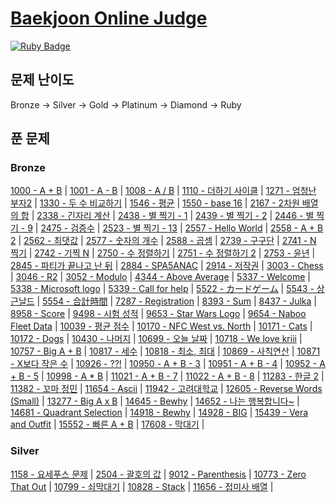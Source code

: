 # [Baekjoon Online Judge](https://www.acmicpc.net/) 
[![Ruby Badge](https://img.shields.io/badge/Ruby-2.7.0-red)](#)

## 문제 난이도
Bronze -> Silver -> Gold -> Platinum -> Diamond -> Ruby

## 푼 문제
### Bronze
[1000 - A + B](https://www.acmicpc.net/problem/1000) | 
[1001 - A - B](https://www.acmicpc.net/problem/1001) | 
[1008 - A / B](https://www.acmicpc.net/problem/1008) | 
[1110 - 더하기 사이클](https://www.acmicpc.net/problem/1110) |
[1271 - 엄청난 부자2](https://www.acmicpc.net/problem/1271) |
[1330 - 두 수 비교하기](https://www.acmicpc.net/problem/1330) | 
[1546 - 평균](https://www.acmicpc.net/problem/1546) | 
[1550 - base 16](https://www.acmicpc.net/problem/1550) |
[2167 - 2차원 배열의 합](https://www.acmicpc.net/problem/2167) |
[2338 - 긴자리 계산](https://www.acmicpc.net/problem/2338) |
[2438 - 별 찍기 - 1](https://www.acmicpc.net/problem/2438) | 
[2439 - 별 찍기 - 2](https://www.acmicpc.net/problem/2439) | 
[2446 - 별 찍기 - 9](https://www.acmicpc.net/problem/2446) | 
[2475 - 검증수](https://www.acmicpc.net/problem/2475) | 
[2523 - 별 찍기 - 13](https://www.acmicpc.net/problem/2439) | 
[2557 - Hello World](https://www.acmicpc.net/problem/2557) | 
[2558 - A + B 2](https://www.acmicpc.net/problem/2558) |
[2562 - 최댓값](https://www.acmicpc.net/problem/2562) | 
[2577 - 숫자의 개수](https://www.acmicpc.net/problem/2577) | 
[2588 - 곱셈](https://www.acmicpc.net/problem/2588) | 
[2739 - 구구단](https://www.acmicpc.net/problem/2739) | 
[2741 - N 찍기](https://www.acmicpc.net/problem/2741) | 
[2742 - 기찍 N](https://www.acmicpc.net/problem/2742) | 
[2750 - 수 정렬하기](https://www.acmicpc.net/problem/2750) | 
[2751 - 수 정렬하기 2](https://www.acmicpc.net/problem/2751) | 
[2753 - 윤년](https://www.acmicpc.net/problem/2753) | 
[2845 - 파티가 끝나고 난 뒤](https://www.acmicpc.net/problem/2845) | 
[2884 - SPA5ANAC](https://www.acmicpc.net/problem/2884) | 
[2914 - 저작권](https://www.acmicpc.net/problem/2914) | 
[3003 - Chess](https://www.acmicpc.net/problem/3003) | 
[3046 - R2](https://www.acmicpc.net/problem/3046) | 
[3052 - Modulo](https://www.acmicpc.net/problem/3052) | 
[4344 - Above Average](https://www.acmicpc.net/problem/4344) | 
[5337 - Welcome](https://www.acmicpc.net/problem/5337) | 
[5338 - Microsoft logo](https://www.acmicpc.net/problem/5338) | 
[5339 - Call for help](https://www.acmicpc.net/problem/5339) | 
[5522 - カードゲーム](https://www.acmicpc.net/problem/5522) | 
[5543 - 상근날드](https://www.acmicpc.net/problem/5543) | 
[5554 - 合計時間](https://www.acmicpc.net/problem/5554) | 
[7287 - Registration](https://www.acmicpc.net/problem/7287) | 
[8393 - Sum](https://www.acmicpc.net/problem/8393) | 
[8437 - Julka](https://www.acmicpc.net/problem/8437) | 
[8958 - Score](https://www.acmicpc.net/problem/8958) | 
[9498 - 시험 성적](https://www.acmicpc.net/problem/9498) | 
[9653 - Star Wars Logo](https://www.acmicpc.net/problem/9653) |
[9654 - Naboo Fleet Data](https://www.acmicpc.net/problem/9654) |
[10039 - 평균 점수](https://www.acmicpc.net/problem/10039) | 
[10170 - NFC West vs. North](https://www.acmicpc.net/problem/10170) | 
[10171 - Cats](https://www.acmicpc.net/problem/10171) | 
[10172 - Dogs](https://www.acmicpc.net/problem/10172) | 
[10430 - 나머지](https://www.acmicpc.net/problem/10430) | 
[10699 - 오늘 날짜](https://www.acmicpc.net/problem/10699) | 
[10718 - We love kriii](https://www.acmicpc.net/problem/10718) | 
[10757 - Big A + B](https://www.acmicpc.net/problem/10757) | 
[10817 - 세수](https://www.acmicpc.net/problem/10817) | 
[10818 - 최소, 최대](https://www.acmicpc.net/problem/10818) | 
[10869 - 사칙연산](https://www.acmicpc.net/problem/10869) | 
[10871 - X보다 작은 수](https://www.acmicpc.net/problem/10871) | 
[10926 - ??!](https://www.acmicpc.net/problem/10926) | 
[10950 - A + B - 3](https://www.acmicpc.net/problem/10950) | 
[10951 - A + B - 4](https://www.acmicpc.net/problem/10951) | 
[10952 - A + B - 5](https://www.acmicpc.net/problem/10952) | 
[10998 - A * B](https://www.acmicpc.net/problem/10998) | 
[11021 - A + B - 7](https://www.acmicpc.net/problem/11021) | 
[11022 - A + B - 8](https://www.acmicpc.net/problem/11022) | 
[11283 - 한글 2](https://www.acmicpc.net/problem/11283) | 
[11382 - 꼬마 정민](https://www.acmicpc.net/problem/11382) | 
[11654 - Ascii](https://www.acmicpc.net/problem/11654) |
[11942 - 고려대학교](https://www.acmicpc.net/problem/11942) |
[12605 - Reverse Words (Small)](https://www.acmicpc.net/problem/12605) |
[13277 - Big A x B](https://www.acmicpc.net/problem/13277) | 
[14645 - Bewhy](https://www.acmicpc.net/problem/14645) |
[14652 - 나는 행복합니다~](https://www.acmicpc.net/problem/14652) |
[14681 - Quadrant Selection](https://www.acmicpc.net/problem/14681) | 
[14918 - Bewhy](https://www.acmicpc.net/problem/14918) |
[14928 - BIG](https://www.acmicpc.net/problem/14928) |
[15439 - Vera and Outfit](https://www.acmicpc.net/problem/15439) | 
[15552 - 빠른 A + B](https://www.acmicpc.net/problem/15552) | 
[17608 - 막대기](https://www.acmicpc.net/problem/17608) |

### Silver
[1158 - 요세푸스 문제](https://www.acmicpc.net/problem/1158) |
[2504 - 괄호의 값](https://www.acmicpc.net/problem/2504) |
[9012 - Parenthesis](https://www.acmicpc.net/problem/9012) |
[10773 - Zero That Out](https://www.acmicpc.net/problem/10773) |
[10799 - 쇠막대기](https://www.acmicpc.net/problem/10799) |
[10828 - Stack](https://www.acmicpc.net/problem/10828) |
[11656 - 접미사 배열](https://www.acmicpc.net/problem/11656) |

